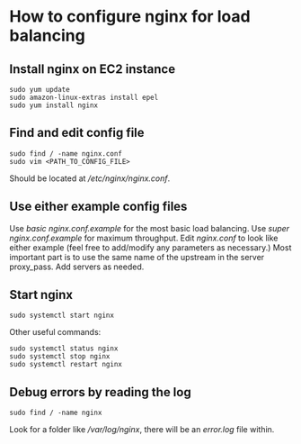 # How to configure nginx for load balancing

## Install nginx on EC2 instance

```
sudo yum update
sudo amazon-linux-extras install epel
sudo yum install nginx
```

## Find and edit config file

```
sudo find / -name nginx.conf
sudo vim <PATH_TO_CONFIG_FILE>
```

Should be located at _/etc/nginx/nginx.conf_.

## Use either example config files

Use _basic nginx.conf.example_ for the most basic load balancing.
Use _super nginx.conf.example_ for maximum throughput.
Edit _nginx.conf_ to look like either example (feel free to add/modify any parameters as necessary.)
Most important part is to use the same name of the upstream in the server proxy_pass.
Add servers as needed.

## Start nginx

```
sudo systemctl start nginx
```

Other useful commands:

```
sudo systemctl status nginx
sudo systemctl stop nginx
sudo systemctl restart nginx

```

## Debug errors by reading the log

```
sudo find / -name nginx
```

Look for a folder like _/var/log/nginx_, there will be an _error.log_ file within.